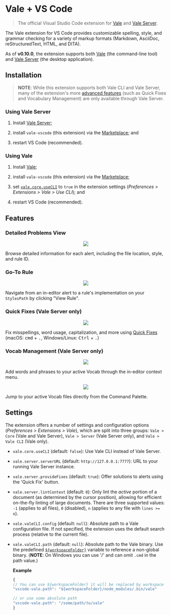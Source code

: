 # Vale + VS Code

> The official Visual Studio Code extension for [Vale](https://github.com/errata-ai/vale) and [Vale Server](https://errata.ai/vale-server/).

The Vale extension for VS Code provides customizable spelling, style, and grammar checking for a variety of markup formats (Markdown, AsciiDoc, reStructuredText, HTML, and DITA).

As of **v0.10.0**, the extension supports both [Vale](https://github.com/errata-ai/vale) (the command-line tool) and [Vale Server](https://errata.ai/vale-server/) (the desktop application).

## Installation

> **NOTE**: While this extension supports both Vale CLI and Vale Server, many of the extension's more [advanced features](#features) (such as Quick Fixes and Vocabulary Management) are only available through Vale Server.

### Using Vale Server

1. Install [Vale Server](https://errata.ai/vale-server/);

2. install `vale-vscode` (this extension) via the [Marketplace](https://marketplace.visualstudio.com/items?itemName=errata-ai.vale-server); and

3. restart VS Code (recommended).

### Using Vale

1. Install [Vale](https://docs.errata.ai/vale/install);

2. install `vale-vscode` (this extension) via the [Marketplace](https://marketplace.visualstudio.com/items?itemName=errata-ai.vale-server);

3. set [`vale.core.useCLI`](#settings) to `true` in the extension settings (_Preferences > Extensions > Vale > Use CLI_); and

4. restart VS Code (recommended).

## Features

### Detailed Problems View

<p align="center">
  <img src="https://user-images.githubusercontent.com/8785025/89956665-76c9fa80-dbea-11ea-9eba-3f272a5a26e5.png" />
</p>

Browse detailed information for each alert, including the file location, style, and rule ID.

### Go-To Rule

<p align="center">
  <img src="https://user-images.githubusercontent.com/8785025/89956857-d1635680-dbea-11ea-8e50-8e2715721e5d.png" />
</p>

Navigate from an in-editor alert to a rule's implementation on your `StylesPath` by clicking "View Rule".

### Quick Fixes (Vale Server only)

<p align="center">
  <img src="https://user-images.githubusercontent.com/8785025/89957413-2eabd780-dbec-11ea-97e1-9a04bce950ce.png" />
</p>

Fix misspellings, word usage, capitalization, and more using [Quick Fixes](https://code.visualstudio.com/docs/editor/refactoring#_code-actions-quick-fixes-and-refactorings) (macOS: <kbd>cmd</kbd> + <kbd>.</kbd>, Windows/Linux: <kbd>Ctrl</kbd> + <kbd>.</kbd>)

### Vocab Management (Vale Server only)

<p align="center">
  <img src="https://user-images.githubusercontent.com/8785025/89957619-b8f43b80-dbec-11ea-846d-0d9ee7f50088.png" />
</p>

Add words and phrases to your active Vocab through the in-editor context menu.

<p align="center">
  <img src="https://user-images.githubusercontent.com/8785025/89957701-f062e800-dbec-11ea-9d03-2d9ce2542f03.png" />
</p>

Jump to your active Vocab files directly from the Command Palette.

## Settings

The extension offers a number of settings and configuration options (_Preferences > Extensions > Vale_), which are split into three groups: `Vale > Core` (Vale and Vale Server), `Vale > Server` (Vale Server only), and `Vale > Vale CLI` (Vale only).

- `vale.core.useCLI` (default: `false`): Use Vale CLI instead of Vale Server.

- `vale.server.serverURL` (default: `http://127.0.0.1:7777`): URL to your running Vale Server instance.

- `vale.server.provideFixes` (default: `true`): Offer solutions to alerts using the 'Quick Fix' button.

- `vale.server.lintContext` (default: `0`): Only lint the *active* portion of a document (as determined by the cursor position), allowing for efficient on-the-fly linting of large documents. There are three supported values: `-1` (applies to all files), `0` (disabled), `n` (applies to any file with `lines >= n`).

- `vale.valeCLI.config` (default: `null`): Absolute path to a Vale configuration file. If not specified, the extension uses the default search process (relative to the current file).

-   `vale.valeCLI.path` (default: `null`): Absolute path to the Vale binary. Use the predefined [`${workspaceFolder}`](https://code.visualstudio.com/docs/editor/variables-reference#_predefined-variables) variable to reference a non-global binary. (**NOTE**: On Windows you can use '/' and can omit `.cmd` in the path value.)

    **Example**

    ```js
    {
    // You can use ${workspaceFolder} it will be replaced by workspace folder path
    "vscode-vale.path": "${workspaceFolder}/node_modules/.bin/vale"

    // or use some absolute path
    "vscode-vale.path": "/some/path/to/vale"
    }
    ```
